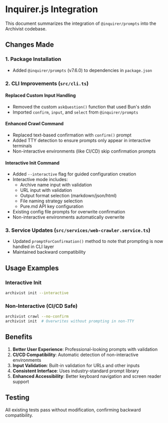# Inquirer.js Integration

This document summarizes the integration of `@inquirer/prompts` into the Archivist codebase.

## Changes Made

### 1. Package Installation
- Added `@inquirer/prompts` (v7.6.0) to dependencies in `package.json`

### 2. CLI Improvements (`src/cli.ts`)

#### Replaced Custom Input Handling
- Removed the custom `askQuestion()` function that used Bun's stdin
- Imported `confirm`, `input`, and `select` from `@inquirer/prompts`

#### Enhanced Crawl Command
- Replaced text-based confirmation with `confirm()` prompt
- Added TTY detection to ensure prompts only appear in interactive terminals
- Non-interactive environments (like CI/CD) skip confirmation prompts

#### Interactive Init Command
- Added `--interactive` flag for guided configuration creation
- Interactive mode includes:
  - Archive name input with validation
  - URL input with validation
  - Output format selection (markdown/json/html)
  - File naming strategy selection
  - Pure.md API key configuration
- Existing config file prompts for overwrite confirmation
- Non-interactive environments automatically overwrite

### 3. Service Updates (`src/services/web-crawler.service.ts`)
- Updated `promptForConfirmation()` method to note that prompting is now handled in CLI layer
- Maintained backward compatibility

## Usage Examples

### Interactive Init
```bash
archivist init --interactive
```

### Non-Interactive (CI/CD Safe)
```bash
archivist crawl --no-confirm
archivist init  # Overwrites without prompting in non-TTY
```

## Benefits

1. **Better User Experience**: Professional-looking prompts with validation
2. **CI/CD Compatibility**: Automatic detection of non-interactive environments
3. **Input Validation**: Built-in validation for URLs and other inputs
4. **Consistent Interface**: Uses industry-standard prompt library
5. **Enhanced Accessibility**: Better keyboard navigation and screen reader support

## Testing

All existing tests pass without modification, confirming backward compatibility.